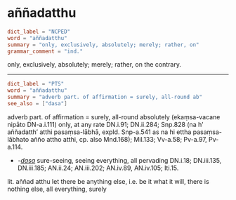# aññadatthu

``` toml
dict_label = "NCPED"
word = "aññadatthu"
summary = "only, exclusively, absolutely; merely; rather, on"
grammar_comment = "ind."
```

only, exclusively, absolutely; merely; rather, on the contrary.

--------------------

``` toml
dict_label = "PTS"
word = "aññadatthu"
summary = "adverb part. of affirmation = surely, all-round ab"
see_also = ["dasa"]
```

adverb part. of affirmation = surely, all\-round absolutely (ekaṃsa\-vacane nipāto DN\-a.i.111) only, at any rate DN.i.91; DN.ii.284; Snp.828 (na h’ aññadatth’ atthi pasaṃsa\-lābhā, expld. Snp\-a.541 as na hi ettha pasaṃsa\-lābhato añño attho atthi, cp. also Mnd.168); Mil.133; Vv\-a.58; Pv\-a.97, Pv\-a.114.

* *\-[dasa](dasa.md)* sure\-seeing, seeing everything, all pervading DN.i.18; DN.iii.135, DN.iii.185; AN.ii.24; AN.iii.202; AN.iv.89, AN.iv.105; Iti.15.

lit. aññad atthu let there be anything else, i.e. be it what it will, there is nothing else, all everything, surely

